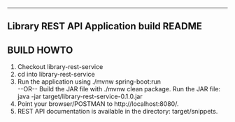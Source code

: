 ----------------------------------------------
 Library REST API Application build README
----------------------------------------------
 BUILD HOWTO
----------------------------------------------
1. Checkout library-rest-service
2. cd into library-rest-service
3. Run the application using ./mvnw spring-boot:run            
      --OR-- 
   Build the JAR file with ./mvnw clean package. Run the JAR file: java -jar target/library-rest-service-0.1.0.jar
4. Point your browser/POSTMAN to http://localhost:8080/.
5. REST API documentation is available in the directory: target/snippets.
